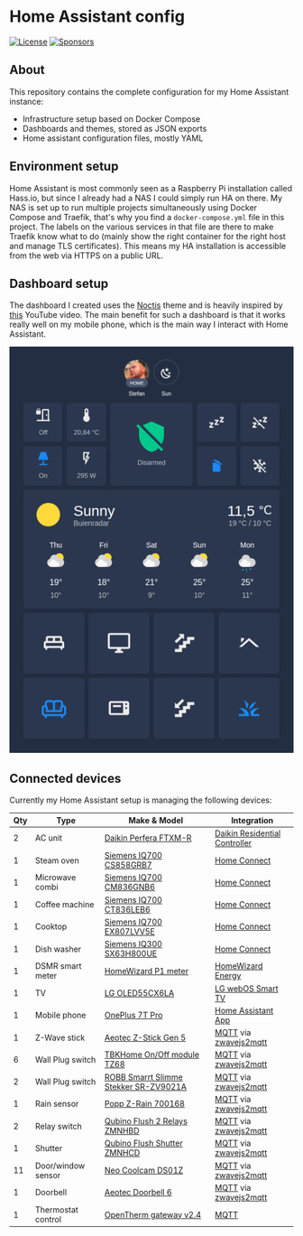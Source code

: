 # Home Assistant config

[![License](https://img.shields.io/github/license/existenznl/home-assistant-config.svg?style=flat-square)](https://github.com/eXistenZNL/Home-Assistant-Config/blob/master/LICENSE) [![Sponsors](https://img.shields.io/github/sponsors/eXistenZNL?color=hotpink&style=flat-square)](https://github.com/sponsors/eXistenZNL)

## About

This repository contains the complete configuration for my Home Assistant instance:
* Infrastructure setup based on Docker Compose
* Dashboards and themes, stored as JSON exports
* Home assistant configuration files, mostly YAML

## Environment setup

Home Assistant is most commonly seen as a Raspberry Pi installation called Hass.io, but since I already had a NAS I
could simply run HA on there. My NAS is set up to run multiple projects simultaneously using Docker Compose and Traefik,
that's why you find a `docker-compose.yml` file in this project. The labels on the various services in that file are
there to make Traefik know what to do (mainly show the right container for the right host and manage TLS certificates).
This means my HA installation is accessible from the web via HTTPS on a public URL.

## Dashboard setup

The dashboard I created uses the [Noctis](https://github.com/aFFekopp/noctis) theme and is heavily inspired by
[this](https://www.youtube.com/watch?v=5y6rhwr5Y8c) YouTube video. The main benefit for such a dashboard is that it
works really well on my mobile phone, which is the main way I interact with Home Assistant.

<p align="center">
    <img src="dashboard.png" alt="Example of my dashboard" />
</p>

## Connected devices

Currently my Home Assistant setup is managing the following devices:

| Qty | Type               | Make & Model                                                                                                                                                                            | Integration                                                                                                           |
|-----|--------------------|-----------------------------------------------------------------------------------------------------------------------------------------------------------------------------------------|-----------------------------------------------------------------------------------------------------------------------|
| 2   | AC unit            | [Daikin Perfera FTXM-R](https://www.daikin.eu/en_us/products/ftxm-r.html)                                                                                                               | [Daikin Residential Controller](https://github.com/rospogrigio/daikin_residential/)                                   |
| 1   | Steam oven         | [Siemens IQ700 CS858GRB7](https://www.siemens-home.bsh-group.com/nl/productoverzicht/koken-en-bakken/bakovens/bakovens-met-sous-vide-functie/CS858GRB7)                                 | [Home Connect](https://www.home-assistant.io/integrations/home_connect)                                               |
| 1   | Microwave combi    | [Siemens IQ700 CM836GNB6](https://www.siemens-home.bsh-group.com/nl/productoverzicht/koken-en-bakken/bakovens/bakovens-met-magnetron/CM836GNB6)                                         | [Home Connect](https://www.home-assistant.io/integrations/home_connect)                                               |
| 1   | Coffee machine     | [Siemens IQ700 CT836LEB6](https://www.siemens-home.bsh-group.com/nl/productoverzicht/koffie/inbouw-espresso-volautomaten/CT836LEB6)                                                     | [Home Connect](https://www.home-assistant.io/integrations/home_connect)                                               |
| 1   | Cooktop            | [Siemens IQ700 EX807LVV5E](https://www.siemens-home.bsh-group.com/nl/productoverzicht/koken-en-bakken/kookplaten/inductiekookplaten/EX807LVV5E)                                         | [Home Connect](https://www.home-assistant.io/integrations/home_connect)                                               |
| 1   | Dish washer        | [Siemens IQ300 SX63H800UE](https://www.siemens-home.bsh-group.com/nl/productoverzicht/vaatwassers/vaatwassers-ingebouwd/vaatwassers-volledige-grootte/volledig-geintegreerd/SX63H800UE) | [Home Connect](https://www.home-assistant.io/integrations/home_connect)                                               |
| 1   | DSMR smart meter   | [HomeWizard P1 meter](https://www.homewizard.nl/homewizard-wi-fi-p1-meter)                                                                                                              | [HomeWizard Energy](https://www.home-assistant.io/integrations/homewizard)                                            |
| 1   | TV                 | [LG OLED55CX6LA](https://www.lg.com/uk/tvs/lg-oled55cx6la)                                                                                                                              | [LG webOS Smart TV](https://www.home-assistant.io/integrations/webostv)                                               |
| 1   | Mobile phone       | [OnePlus 7T Pro](https://www.oneplus.com/uk/7t-pro)                                                                                                                                     | [Home Assistant App](https://play.google.com/store/apps/details?id=io.homeassistant.companion.android)                |
| 1   | Z-Wave stick       | [Aeotec Z-Stick Gen 5](https://aeotec.com/z-wave-usb-stick/index.html)                                                                                                                  | [MQTT](https://www.home-assistant.io/integrations/mqtt/) via [zwavejs2mqtt](https://github.com/zwave-js/zwavejs2mqtt) |
| 6   | Wall Plug switch   | [TBKHome On/Off module TZ68](http://www.tkbhome.com/Z-WAVE-EU-Type-Plug-in-ON-OFF-Socket_012_61.html)                                                                                   | [MQTT](https://www.home-assistant.io/integrations/mqtt/) via [zwavejs2mqtt](https://github.com/zwave-js/zwavejs2mqtt) |
| 2   | Wall Plug switch   | [ROBB Smarrt Slimme Stekker SR-ZV9021A](https://www.robbshop.nl/robb-smarrt-slimme-stekker-z-wave-3680watt)                                                                             | [MQTT](https://www.home-assistant.io/integrations/mqtt/) via [zwavejs2mqtt](https://github.com/zwave-js/zwavejs2mqtt) |
| 1   | Rain sensor        | [Popp Z-Rain 700168](https://popp.eu/products/z-rain/)                                                                                                                                  | [MQTT](https://www.home-assistant.io/integrations/mqtt/) via [zwavejs2mqtt](https://github.com/zwave-js/zwavejs2mqtt) |
| 2   | Relay switch       | [Qubino Flush 2 Relays ZMNHBD](https://qubino.com/products/flush-2-relays/)                                                                                                             | [MQTT](https://www.home-assistant.io/integrations/mqtt/) via [zwavejs2mqtt](https://github.com/zwave-js/zwavejs2mqtt) |
| 1   | Shutter            | [Qubino Flush Shutter ZMNHCD](https://qubino.com/products/flush-shutter/)                                                                                                               | [MQTT](https://www.home-assistant.io/integrations/mqtt/) via [zwavejs2mqtt](https://github.com/zwave-js/zwavejs2mqtt) |
| 11  | Door/window sensor | [Neo Coolcam DS01Z](https://www.robbshop.nl/neo-coolcam-raam-deur-sensor-z-wave-plus)                                                                                                   | [MQTT](https://www.home-assistant.io/integrations/mqtt/) via [zwavejs2mqtt](https://github.com/zwave-js/zwavejs2mqtt) |
| 1   | Doorbell           | [Aeotec Doorbell 6](https://aeotec.com/z-wave-doorbell/)                                                                                                                                | [MQTT](https://www.home-assistant.io/integrations/mqtt/) via [zwavejs2mqtt](https://github.com/zwave-js/zwavejs2mqtt) |
| 1   | Thermostat control | [OpenTherm gateway v2.4](https://www.nodo-shop.nl/nl/ons-assortiment/211-opentherm-gateway.html)                                                                                        | [MQTT](https://www.home-assistant.io/integrations/mqtt/)                                                              |
